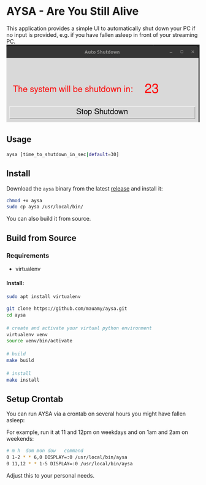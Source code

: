 # AYSA - **A**re **Y**ou **S**till **A**live
This application provides a simple UI to automatically shut down your PC if no input is provided, e.g. if you
have fallen asleep in front of your streaming PC.
![](docs/example.png)

## Usage
```bash
aysa [time_to_shutdown_in_sec|default=30]
```

## Install
Download the `aysa` binary from the latest [release](https://github.com/mauamy/aysa/releases/latest) and install it:
```bash
chmod +x aysa
sudo cp aysa /usr/local/bin/
```

You can also build it from source.

## Build from Source
### Requirements
- virtualenv

#### Install:
```bash
sudo apt install virtualenv
```

```bash
git clone https://github.com/mauamy/aysa.git
cd aysa

# create and activate your virtual python environment
virtualenv venv
source venv/bin/activate

# build
make build

# install 
make install
```

## Setup Crontab
You can run AYSA via a crontab on several hours you might have fallen asleep:

For example, run it at 11 and 12pm on weekdays and on 1am and 2am on weekends:
```bash
# m h  dom mon dow   command
0 1-2 * * 6,0 DISPLAY=:0 /usr/local/bin/aysa
0 11,12 * * 1-5 DISPLAY=:0 /usr/local/bin/aysa
```
Adjust this to your personal needs.